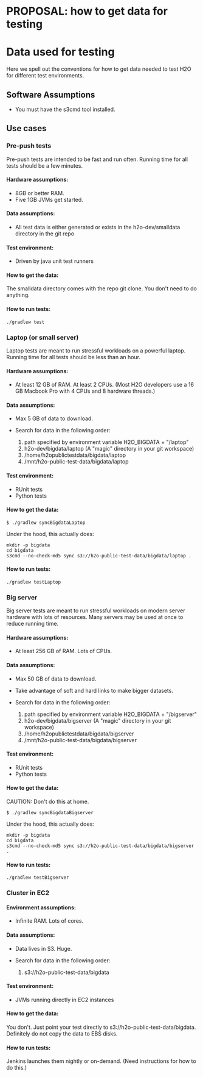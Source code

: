 # PROPOSAL:  how to get data for testing

# Data used for testing

Here we spell out the conventions for how to get data needed to test H2O for different test environments.


## Software Assumptions

* You must have the s3cmd tool installed.


## Use cases


### Pre-push tests

Pre-push tests are intended to be fast and run often.
Running time for all tests should be a few minutes.

#### Hardware assumptions:

* 8GB or better RAM.
* Five 1GB JVMs get started.

#### Data assumptions:

* All test data is either generated or exists in the h2o-dev/smalldata directory in the git repo

#### Test environment:

* Driven by java unit test runners

#### How to get the data:

The smalldata directory comes with the repo git clone.  You don't need to do anything.

#### How to run tests:

`./gradlew test`


### Laptop (or small server)

Laptop tests are meant to run stressful workloads on a powerful laptop.
Running time for all tests should be less than an hour.

#### Hardware assumptions:

* At least 12 GB of RAM.  At least 2 CPUs.  (Most H2O developers use a 16 GB Macbook Pro with 4 CPUs and 8 hardware threads.)

#### Data assumptions:

* Max 5 GB of data to download.

* Search for data in the following order:

	1.  path specified by environment variable H2O_BIGDATA + "/laptop"
	1.  h2o-dev/bigdata/laptop (A "magic" directory in your git workspace)
	1.  /home/h2opublictestdata/bigdata/laptop
	1.  /mnt/h2o-public-test-data/bigdata/laptop
	
#### Test environment:

* RUnit tests
* Python tests

#### How to get the data:

`$ ./gradlew syncBigdataLaptop`  

Under the hood, this actually does:

```
mkdir -p bigdata  
cd bigdata  
s3cmd --no-check-md5 sync s3://h2o-public-test-data/bigdata/laptop .  
```

#### How to run tests:

`./gradlew testLaptop`


### Big server

Big server tests are meant to run stressful workloads on modern server hardware with lots of resources.  Many servers may be used at once to reduce running time.

#### Hardware assumptions:

* At least 256 GB of RAM.  Lots of CPUs.

#### Data assumptions:

* Max 50 GB of data to download.
* Take advantage of soft and hard links to make bigger datasets.

* Search for data in the following order:

	1.  path specified by environment variable H2O_BIGDATA + "/bigserver"
	1.  h2o-dev/bigdata/bigserver (A "magic" directory in your git workspace)
	1.  /home/h2opublictestdata/bigdata/bigserver
	1.  /mnt/h2o-public-test-data/bigdata/bigserver

#### Test environment:

* RUnit tests
* Python tests

#### How to get the data:  

CAUTION: Don't do this at home.

`$ ./gradlew syncBigdataBigserver`

Under the hood, this actually does:

```
mkdir -p bigdata  
cd bigdata  
s3cmd --no-check-md5 sync s3://h2o-public-test-data/bigdata/bigserver .
```

#### How to run tests:

`./gradlew testBigserver`


### Cluster in EC2

#### Environment assumptions:

* Infinite RAM.  Lots of cores.

#### Data assumptions:

* Data lives in S3.  Huge. 

* Search for data in the following order:

	1.  s3://h2o-public-test-data/bigdata

#### Test environment:

* JVMs running directly in EC2 instances

#### How to get the data:

You don't.  Just point your test directly to s3://h2o-public-test-data/bigdata.  Definitely do not copy the data to EBS disks.

#### How to run tests:

Jenkins launches them nightly or on-demand.  (Need instructions for how to do this.)
